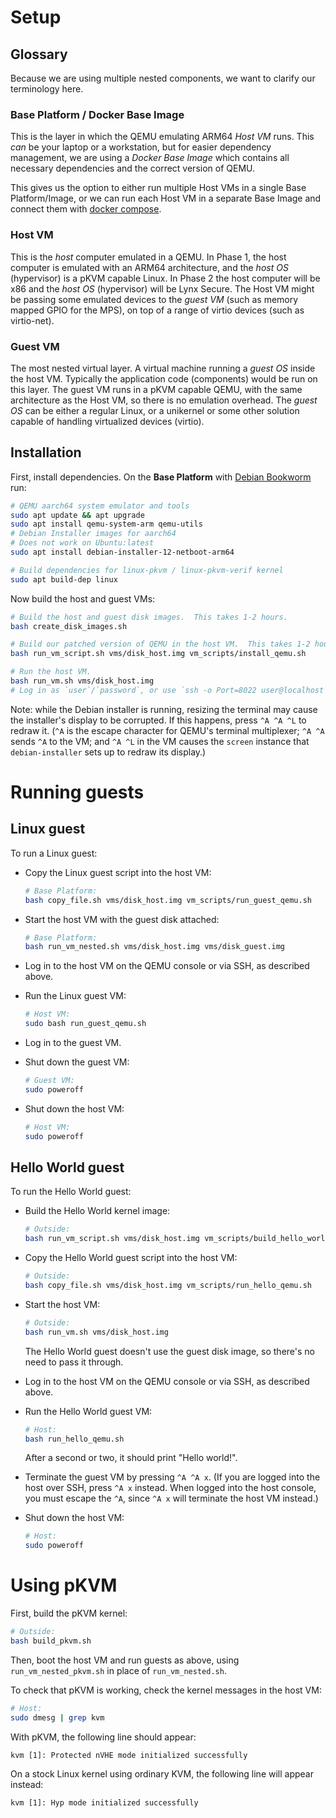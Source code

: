 # Setup

## Glossary

Because we are using multiple nested components, we want to clarify our terminology here.


### Base Platform / Docker Base Image

This is the layer in which the QEMU emulating ARM64 *Host VM* runs. This *can* be your laptop or a workstation,
but for easier dependency management, we are using a *Docker Base Image* which contains all necessary dependencies
and the correct version of QEMU.

This gives us the option to either run multiple Host VMs in a single Base Platform/Image, or we can run each Host VM
in a separate Base Image and connect them with [docker compose](https://docs.docker.com/compose/).


### Host VM

This is the *host* computer emulated in a QEMU. In Phase 1, the host computer is emulated
with an ARM64 architecture, and the *host OS* (hypervisor) is a pKVM capable Linux.
In Phase 2 the host computer will be x86 and the *host OS* (hypervisor) will be Lynx Secure.
The Host VM might be passing some emulated devices to the *guest VM* (such as memory mapped GPIO for the MPS),
on top of a range of virtio devices (such as virtio-net).


### Guest VM

The most nested virtual layer. A virtual machine running a *guest OS* inside the host VM.
Typically the application code (components) would be run on this layer. The guest VM runs in
a pKVM capable QEMU, with the same architecture as the Host VM, so there is no emulation overhead.
The *guest OS* can be either a regular Linux, or a unikernel or some other solution capable of handling
virtualized devices (virtio).


## Installation

First, install dependencies.  On the **Base Platform** with [Debian Bookworm](https://www.debian.org/releases/bookworm/) run:

```sh
# QEMU aarch64 system emulator and tools
sudo apt update && apt upgrade
sudo apt install qemu-system-arm qemu-utils
# Debian Installer images for aarch64
# Does not work on Ubuntu:latest
sudo apt install debian-installer-12-netboot-arm64

# Build dependencies for linux-pkvm / linux-pkvm-verif kernel
sudo apt build-dep linux
```

Now build the host and guest VMs:

```sh
# Build the host and guest disk images.  This takes 1-2 hours.
bash create_disk_images.sh

# Build our patched version of QEMU in the host VM.  This takes 1-2 hours.
bash run_vm_script.sh vms/disk_host.img vm_scripts/install_qemu.sh

# Run the host VM.
bash run_vm.sh vms/disk_host.img
# Log in as `user`/`password`, or use `ssh -o Port=8022 user@localhost`.
```

Note: while the Debian installer is running, resizing the terminal may cause
the installer's display to be corrupted.  If this happens, press `^A ^A ^L` to
redraw it.  (`^A` is the escape character for QEMU's terminal multiplexer; `^A
^A` sends `^A` to the VM; and `^A ^L` in the VM causes the `screen` instance
that `debian-installer` sets up to redraw its display.)


# Running guests

## Linux guest

To run a Linux guest:

* Copy the Linux guest script into the host VM:

  ```sh
  # Base Platform:
  bash copy_file.sh vms/disk_host.img vm_scripts/run_guest_qemu.sh
  ```

* Start the host VM with the guest disk attached:

  ```sh
  # Base Platform:
  bash run_vm_nested.sh vms/disk_host.img vms/disk_guest.img
  ```

* Log in to the host VM on the QEMU console or via SSH, as described above.

* Run the Linux guest VM:

  ```sh
  # Host VM:
  sudo bash run_guest_qemu.sh
  ```

* Log in to the guest VM.

* Shut down the guest VM:

  ```sh
  # Guest VM:
  sudo poweroff
  ```

* Shut down the host VM:

  ```sh
  # Host VM:
  sudo poweroff
  ```

## Hello World guest

To run the Hello World guest:

* Build the Hello World kernel image:

  ```sh
  # Outside:
  bash run_vm_script.sh vms/disk_host.img vm_scripts/build_hello_world.sh
  ```

* Copy the Hello World guest script into the host VM:

  ```sh
  # Outside:
  bash copy_file.sh vms/disk_host.img vm_scripts/run_hello_qemu.sh
  ```

* Start the host VM:

  ```sh
  # Outside:
  bash run_vm.sh vms/disk_host.img
  ```

  The Hello World guest doesn't use the guest disk image, so there's no need to
  pass it through.

* Log in to the host VM on the QEMU console or via SSH, as described above.

* Run the Hello World guest VM:

  ```sh
  # Host:
  bash run_hello_qemu.sh
  ```

  After a second or two, it should print "Hello world!".

* Terminate the guest VM by pressing `^A ^A x`.  (If you are logged into the
  host over SSH, press `^A x` instead.  When logged into the host console, you
  must escape the `^A`, since `^A x` will terminate the host VM instead.)

* Shut down the host VM:

  ```sh
  # Host:
  sudo poweroff
  ```


# Using pKVM

First, build the pKVM kernel:

```sh
# Outside:
bash build_pkvm.sh
```

Then, boot the host VM and run guests as above, using `run_vm_nested_pkvm.sh`
in place of `run_vm_nested.sh`.

To check that pKVM is working, check the kernel messages in the host VM:

```sh
# Host:
sudo dmesg | grep kvm
```

With pKVM, the following line should appear:

```
kvm [1]: Protected nVHE mode initialized successfully
```

On a stock Linux kernel using ordinary KVM, the following line will appear
instead:

```
kvm [1]: Hyp mode initialized successfully
```
